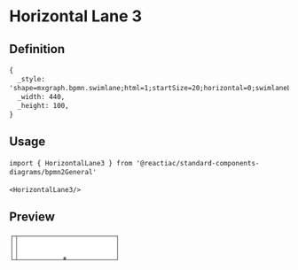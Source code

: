 # Horizontal Lane 3

## Definition

```
{
  _style: 'shape=mxgraph.bpmn.swimlane;html=1;startSize=20;horizontal=0;swimlaneLine=1;collapsible=0;fontStyle=0;swimlaneFillColor=#ffffff;strokeWidth=2;isCollection=1;whiteSpace=wrap;',
  _width: 440,
  _height: 100,
}
```

## Usage

```
import { HorizontalLane3 } from '@reactiac/standard-components-diagrams/bpmn2General'

<HorizontalLane3/>
```

## Preview

<img src="./horizontal-lane-3.png" width="200"/>

